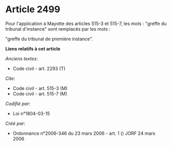 # Article 2499

Pour l'application à Mayotte des articles 515-3 et 515-7, les mots : "greffe du tribunal d'instance" sont remplacés par les
mots :

"greffe du tribunal de première instance".

**Liens relatifs à cet article**

_Anciens textes_:

  - Code civil - art. 2293 (T)

_Cite_:

  - Code civil - art. 515-3 (M)
  - Code civil - art. 515-7 (M)

_Codifié par_:

  - Loi n°1804-03-15

_Créé par_:

  - Ordonnance n°2006-346 du 23 mars 2006 - art. 1 () JORF 24 mars 2006
